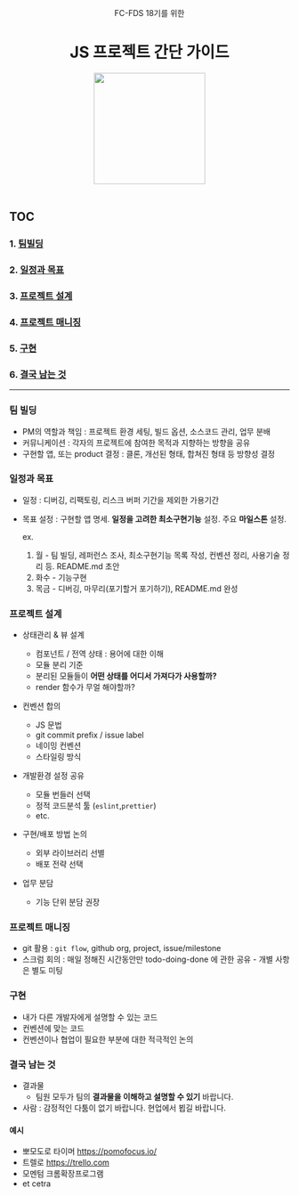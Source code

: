 <div align=center>
  <p> FC-FDS 18기를 위한</p>
  <h1> JS 프로젝트 간단 가이드</h1>
  <img width=200 src="https://i.etsystatic.com/13517909/r/il/e028cc/1802571151/il_570xN.1802571151_kie1.jpg"/>
</div>

<br/>

## TOC

### 1. [팀빌딩](#팀-빌딩)

### 2. [일정과 목표](#일정과-목표)

### 3. [프로젝트 설계](#프로젝트-설계)

### 4. [프로젝트 매니징](#프로젝트-매니징)

### 5. [구현](#구현)

### 6. [결국 남는 것](#결국-남는-것)

----


### 팀 빌딩

- PM의 역할과 책임 : 프로젝트 환경 세팅, 빌드 옵션, 소스코드 관리, 업무 분배
- 커뮤니케이션 : 각자의 프로젝트에 참여한 목적과 지향하는 방향을 공유
- 구현할 앱, 또는 product 결정 : 클론, 개선된 형태, 합쳐진 형태 등 방향성 결정

### 일정과 목표

- 일정 : 디버깅, 리팩토링, 리스크 버퍼 기간을 제외한 가용기간
- 목표 설정 : 구현할 앱 명세. **일정을 고려한 최소구현기능** 설정. 주요 **마일스톤** 설정.

  ex.

  1. 월 - 팀 빌딩, 레퍼런스 조사, 최소구현기능 목록 작성, 컨벤션 정리, 사용기술 정리 등. README.md 초안
  2. 화수 - 기능구현
  3. 목금 - 디버깅, 마무리(포기할거 포기하기), README.md 완성

### 프로젝트 설계

- 상태관리 & 뷰 설계

  - 컴포넌트 / 전역 상태 : 용어에 대한 이해
  - 모듈 분리 기준
  - 분리된 모듈들이 **어떤 상태를 어디서 가져다가 사용할까?**
  - render 함수가 무얼 해야할까?

- 컨벤션 합의

  - JS 문법
  - git commit prefix / issue label
  - 네이밍 컨벤션
  - 스타일링 방식

- 개발환경 설정 공유

  - 모듈 번들러 선택
  - 정적 코드분석 툴 (`eslint`,`prettier`)
  - etc.

- 구현/배포 방법 논의

  - 외부 라이브러리 선별
  - 배포 전략 선택

- 업무 분담
  - 기능 단위 분담 권장

### 프로젝트 매니징

- git 활용 : `git flow`, github org, project, issue/milestone
- 스크럼 회의 : 매일 정해진 시간동안만 todo-doing-done 에 관한 공유 - 개별 사항은 별도 미팅

### 구현

- 내가 다른 개발자에게 설명할 수 있는 코드
- 컨벤션에 맞는 코드
- 컨벤션이나 협업이 필요한 부분에 대한 적극적인 논의

### 결국 남는 것

- 결과물
  - 팀원 모두가 팀의 **결과물을 이해하고 설명할 수 있기** 바랍니다.
- 사람 : 감정적인 다툼이 없기 바랍니다. 현업에서 뵙길 바랍니다.

#### 예시
- 뽀모도로 타이머 https://pomofocus.io/
- 트렐로 https://trello.com
- 모멘텀 크롬확장프로그램
- et cetra
